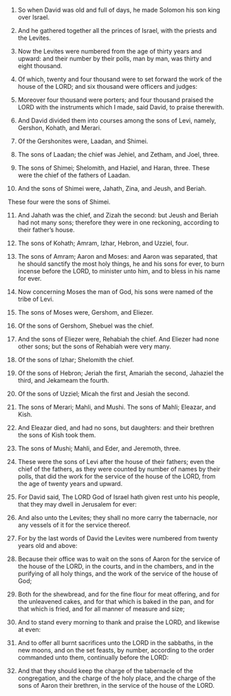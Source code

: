 1. So when David was old and full of days, he made Solomon his son
king over Israel.

2. And he gathered together all the princes of Israel, with the
priests and the Levites.

3. Now the Levites were numbered from the age of thirty years and
upward: and their number by their polls, man by man, was thirty and
eight thousand.

4. Of which, twenty and four thousand were to set forward the work
of the house of the LORD; and six thousand were officers and judges:

5. Moreover four thousand were porters; and four thousand praised
the LORD with the instruments which I made, said David, to praise
therewith.

6. And David divided them into courses among the sons of Levi,
namely, Gershon, Kohath, and Merari.

7. Of the Gershonites were, Laadan, and Shimei.

8. The sons of Laadan; the chief was Jehiel, and Zetham, and Joel,
three.

9. The sons of Shimei; Shelomith, and Haziel, and Haran, three.
These were the chief of the fathers of Laadan.

10. And the sons of Shimei were, Jahath, Zina, and Jeush, and
Beriah.

These four were the sons of Shimei.

11. And Jahath was the chief, and Zizah the second: but Jeush and
Beriah had not many sons; therefore they were in one reckoning,
according to their father’s house.

12. The sons of Kohath; Amram, Izhar, Hebron, and Uzziel, four.

13. The sons of Amram; Aaron and Moses: and Aaron was separated,
that he should sanctify the most holy things, he and his sons for
ever, to burn incense before the LORD, to minister unto him, and to
bless in his name for ever.

14. Now concerning Moses the man of God, his sons were named of the
tribe of Levi.

15. The sons of Moses were, Gershom, and Eliezer.

16. Of the sons of Gershom, Shebuel was the chief.

17. And the sons of Eliezer were, Rehabiah the chief. And Eliezer
had none other sons; but the sons of Rehabiah were very many.

18. Of the sons of Izhar; Shelomith the chief.

19. Of the sons of Hebron; Jeriah the first, Amariah the second,
Jahaziel the third, and Jekameam the fourth.

20. Of the sons of Uzziel; Micah the first and Jesiah the second.

21. The sons of Merari; Mahli, and Mushi. The sons of Mahli;
Eleazar, and Kish.

22. And Eleazar died, and had no sons, but daughters: and their
brethren the sons of Kish took them.

23. The sons of Mushi; Mahli, and Eder, and Jeremoth, three.

24. These were the sons of Levi after the house of their fathers;
even the chief of the fathers, as they were counted by number of names
by their polls, that did the work for the service of the house of the
LORD, from the age of twenty years and upward.

25. For David said, The LORD God of Israel hath given rest unto his
people, that they may dwell in Jerusalem for ever:

26. And also unto
the Levites; they shall no more carry the tabernacle, nor any vessels
of it for the service thereof.

27. For by the last words of David the Levites were numbered from
twenty years old and above:

28. Because their office was to wait on
the sons of Aaron for the service of the house of the LORD, in the
courts, and in the chambers, and in the purifying of all holy things,
and the work of the service of the house of God;

29. Both for the
shewbread, and for the fine flour for meat offering, and for the
unleavened cakes, and for that which is baked in the pan, and for that
which is fried, and for all manner of measure and size;

30. And to
stand every morning to thank and praise the LORD, and likewise at
even:

31. And to offer all burnt sacrifices unto the LORD in the
sabbaths, in the new moons, and on the set feasts, by number,
according to the order commanded unto them, continually before the
LORD:

32. And that they should keep the charge of the tabernacle of
the congregation, and the charge of the holy place, and the charge of
the sons of Aaron their brethren, in the service of the house of the
LORD.